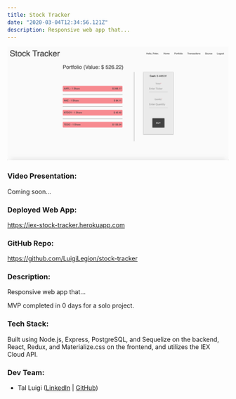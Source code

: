 ```yaml
---
title: Stock Tracker
date: "2020-03-04T12:34:56.121Z"
description: Responsive web app that...
---
```


![Stock Tracker Screenshot](./stock-tracker.png)

### Video Presentation:

Coming soon...

### Deployed Web App:

https://iex-stock-tracker.herokuapp.com

### GitHub Repo:

https://github.com/LuigiLegion/stock-tracker

### Description:

Responsive web app that...

MVP completed in 0 days for a solo project.

### Tech Stack:

Built using Node.js, Express, PostgreSQL, and Sequelize on the backend, React, Redux, and Materialize.css on the frontend, and utilizes the IEX Cloud API.

### Dev Team:

- Tal Luigi ([LinkedIn](https://www.linkedin.com/in/talluigi) | [GitHub](https://github.com/luigilegion))

